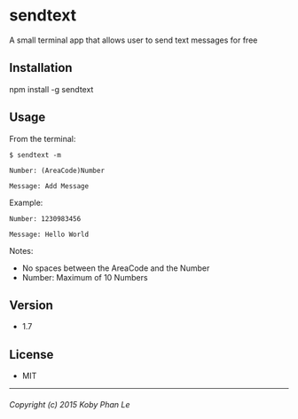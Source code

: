 sendtext
=========

A small terminal app that allows user to send text messages for free

## Installation

  npm install -g sendtext

## Usage

  From the terminal:

  ```
  $ sendtext -m
  ```

  ```
  Number: (AreaCode)Number
  ```

  ```
  Message: Add Message
  ```

  Example:

  ```
  Number: 1230983456
  ```

  ```
  Message: Hello World
  ```

Notes:

 - No spaces between the AreaCode and the Number
 - Number: Maximum of 10 Numbers

## Version

* 1.7

## License
* MIT

---
###### Copyright (c) 2015 Koby Phan Le
